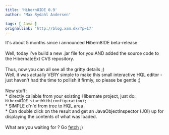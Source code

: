 ```yaml
---
title: 'Hibern8IDE 0.9'
author: 'Max Rydahl Andersen'

tags: [ Java ]
orignallink: 'http://blog.xam.dk/?p=17'
---
```

<div><p>It's about 5 months since i announced Hibern8IDE beta-release.<br><br>
Well, today I've build a new .jar file for you AND added the source code to the HibernateExt CVS repository.<br><br>
Thus, now you can all see all the gritty details ;)<br>
Well, it was actually VERY simple to make this small interactive HQL editor - just haven't had the time to pollish it firmly, so please be gentle ;)<br><br>
New stuff:<br>
* directly callable from your existing Hibernate project, just do: <code>Hibern8IDE.startWith(configuration);</code><br>
* SIMPLE d'n'd from tree to HQL area<br>
* Can double click on the result and get an JavaObjectInspector (JOI) up for displaying the contents of what was loaded.<br><br>
What are you waiting for ? Go <a href="http://www.xam.dk/hibern8ide">fetch</a> ;)</p></div>
